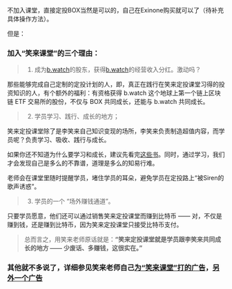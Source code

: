 不加入课堂，直接定投BOX当然是可以的，自己在Exinone购买就可以了（待补充具体操作方法）。

但是：

### 加入“笑来课堂”的三个理由：

> 1. 成为[b.watch](https://b.watch/)的股东，获得[b.watch](https://b.watch/)的经营收入分红。激动吗？

那些能够完成自己定制的定投计划的人，即，真正在践行在笑来定投课堂习得的投资知识的人，有个额外的福利：有资格获得 b.watch 这个地球上第一个链上区块链 ETF 交易所的股份，不仅与 BOX 共同成长，还能与 b.watch 共同成长。

> 2. 学员学习、践行、成长的地方；

笑来定投课堂除了是李笑来自己知识变现的场所，李笑来负责制造超值内容，而学员呢？负责学习、吸收、践行与成长。

如果你还不知道为什么要学习和成长，建议先看完[这些书](/books.md)。同时，通过学习，我们才会发现自己是多么的不靠谱，道理是多么的知易行难。

老师会在课堂里随时提醒学员，堵住学员的耳朵，避免学员在定投路上“被Siren的歌声诱惑”。

> 3. 学员的一个 “场外赚钱通道”。

只要学员愿意，他们还可以通过销售笑来定投课堂而赚到比特币 —— 对，不仅是赚到钱，还是赚到比特币，因为笑来定投课堂只接受比特币支付。

> 总而言之，用笑来老师原话就是：**“笑来定投课堂就是学员跟李笑来共同成长的地方 —— 少废话、多赚钱，这很实在。”**

### 其他就不多说了，详细参见笑来老师自己[为“笑来课堂”打的广告](https://onregularinvesting.com/#/cn/?id=_3-关于-box-定投践行群)，[另外一个广告](https://github.com/xiaolai/regular-investing-in-box/blob/master/Z-Appendix.04.md)
